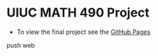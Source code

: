 # UIUC MATH 490 Project
- To view the final project see the [GitHub Pages](https://mjvolk3.github.io/MATH-490-Project/)

push web
